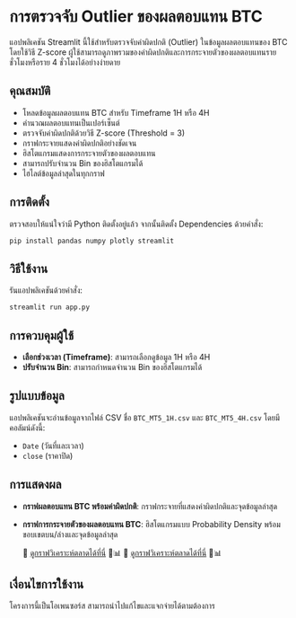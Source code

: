# การตรวจจับ Outlier ของผลตอบแทน BTC

แอปพลิเคชัน Streamlit นี้ใช้สำหรับตรวจจับค่าผิดปกติ (Outlier) ในข้อมูลผลตอบแทนของ BTC โดยใช้วิธี Z-score ผู้ใช้สามารถดูภาพรวมของค่าผิดปกติและการกระจายตัวของผลตอบแทนรายชั่วโมงหรือราย 4 ชั่วโมงได้อย่างง่ายดาย

## คุณสมบัติ
- โหลดข้อมูลผลตอบแทน BTC สำหรับ Timeframe 1H หรือ 4H
- คำนวณผลตอบแทนเป็นเปอร์เซ็นต์
- ตรวจจับค่าผิดปกติด้วยวิธี Z-score (Threshold = 3)
- กราฟกระจายแสดงค่าผิดปกติอย่างชัดเจน
- ฮิสโตแกรมแสดงการกระจายตัวของผลตอบแทน
- สามารถปรับจำนวน Bin ของฮิสโตแกรมได้
- ไฮไลต์ข้อมูลล่าสุดในทุกกราฟ

## การติดตั้ง
ตรวจสอบให้แน่ใจว่ามี Python ติดตั้งอยู่แล้ว จากนั้นติดตั้ง Dependencies ด้วยคำสั่ง:
```sh
pip install pandas numpy plotly streamlit
```

## วิธีใช้งาน
รันแอปพลิเคชันด้วยคำสั่ง:
```sh
streamlit run app.py
```

## การควบคุมผู้ใช้
- **เลือกช่วงเวลา (Timeframe)**: สามารถเลือกดูข้อมูล 1H หรือ 4H
- **ปรับจำนวน Bin**: สามารถกำหนดจำนวน Bin ของฮิสโตแกรมได้

## รูปแบบข้อมูล
แอปพลิเคชันจะอ่านข้อมูลจากไฟล์ CSV ชื่อ `BTC_MT5_1H.csv` และ `BTC_MT5_4H.csv` โดยมีคอลัมน์ดังนี้:
- `Date` (วันที่และเวลา)
- `close` (ราคาปิด)

## การแสดงผล
- **กราฟผลตอบแทน BTC พร้อมค่าผิดปกติ**: กราฟกระจายที่แสดงค่าผิดปกติและจุดข้อมูลล่าสุด
- **กราฟการกระจายตัวของผลตอบแทน BTC**: ฮิสโตแกรมแบบ Probability Density พร้อมขอบเขตบน/ล่างและจุดข้อมูลล่าสุด

  🔗 [ดูกราฟวิเคราะห์ตลาดได้ที่นี่](https://outlinerbcc-erytbxre62w34kff2pztbb.streamlit.app/) 🚀📊
  🔗 [ดูกราฟวิเคราะห์ตลาดได้ที่นี่](https://cultured-poinsettia-3d8.notion.site/SCC-1a7031e8198080feb9bdd576c5b078c5) 🚀📊
  
  
## เงื่อนไขการใช้งาน
โครงการนี้เป็นโอเพนซอร์ส สามารถนำไปแก้ไขและแจกจ่ายได้ตามต้องการ
